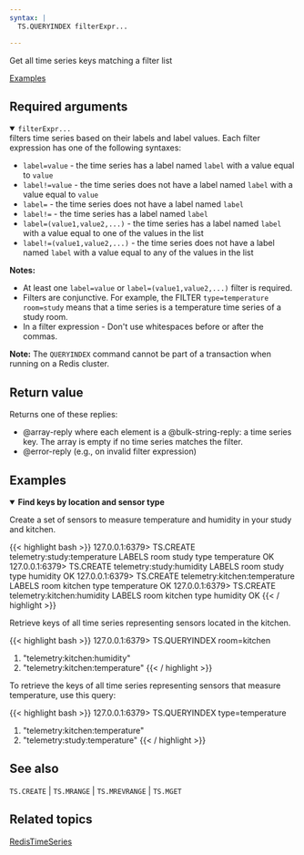 ```yaml
---
syntax: |
  TS.QUERYINDEX filterExpr...

---
```


Get all time series keys matching a filter list

[Examples](#examples)

## Required arguments

<details open>
<summary><code>filterExpr...</code></summary>
filters time series based on their labels and label values. Each filter expression has one of the following syntaxes:

  - `label=value` - the time series has a label named `label` with a value equal to `value`
  - `label!=value` - the time series does not have a label named `label` with a value equal to `value`
  - `label=` - the time series does not have a label named `label`
  - `label!=` - the time series has a label named `label`
  - `label=(value1,value2,...)` - the time series has a label named `label` with a value equal to one of the values in the list
  - `label!=(value1,value2,...)` - the time series does not have a label named `label` with a value equal to any of the values in the list

  <note><b>Notes:</b>
   - At least one `label=value` or `label=(value1,value2,...)` filter is required.
   - Filters are conjunctive. For example, the FILTER `type=temperature room=study` means that a time series is a temperature time series of a study room.
   - In a filter expression - Don't use whitespaces before or after the commas.
   </note>
</details>

<note><b>Note:</b> The `QUERYINDEX` command cannot be part of a transaction when running on a Redis cluster.</note>

## Return value

Returns one of these replies:

- @array-reply where each element is a @bulk-string-reply: a time series key. The array is empty if no time series matches the filter.
- @error-reply (e.g., on invalid filter expression)

## Examples

<details open>
<summary><b>Find keys by location and sensor type</b></summary>

Create a set of sensors to measure temperature and humidity in your study and kitchen.

{{< highlight bash >}}
127.0.0.1:6379> TS.CREATE telemetry:study:temperature LABELS room study type temperature
OK
127.0.0.1:6379> TS.CREATE telemetry:study:humidity LABELS room study type humidity
OK
127.0.0.1:6379> TS.CREATE telemetry:kitchen:temperature LABELS room kitchen type temperature
OK
127.0.0.1:6379> TS.CREATE telemetry:kitchen:humidity LABELS room kitchen type humidity
OK
{{< / highlight >}}

Retrieve keys of all time series representing sensors located in the kitchen. 

{{< highlight bash >}}
127.0.0.1:6379> TS.QUERYINDEX room=kitchen
1) "telemetry:kitchen:humidity"
2) "telemetry:kitchen:temperature"
{{< / highlight >}}

To retrieve the keys of all time series representing sensors that measure temperature, use this query:

{{< highlight bash >}}
127.0.0.1:6379> TS.QUERYINDEX type=temperature
1) "telemetry:kitchen:temperature"
2) "telemetry:study:temperature"
{{< / highlight >}}
</details>

## See also

`TS.CREATE` | `TS.MRANGE` | `TS.MREVRANGE` | `TS.MGET`

## Related topics

[RedisTimeSeries](/docs/stack/timeseries)
